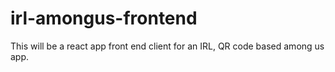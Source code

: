 # irl-amongus-frontend
This will be a react app front end client for an IRL, QR code based among us app.
